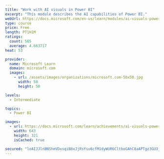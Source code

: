 ```yaml
---
title: "Work with AI visuals in Power BI"
excerpt: "This module describes the AI capabilities of Power BI."
webUrl: https://docs.microsoft.com/en-us/learn/modules/ai-visuals-power-bi/
type: course
price: Free
length: PT1H1M
ratings:
  count: 565
  average: 4.663717
heat: 53

provider:
  name: Microsoft Learn
  domain: microsoft.com
  images:
    - url: /assets/images/organizations/microsoft.com-50x50.jpg
      width: 50
      height: 50

levels:
  - Intermediate

topics:
  - Power BI

images:
  - url: https://docs.microsoft.com/learn/achievements/ai-visuals-power-bi-social.png
    width: 643
    height: 321
    isCached: true

secured: "loAIJJlnBNShmVDxsqiB8xJjRsYsu6cfM1dyWUR6CltboGAhC8aAPTgz3GU3jGWAVSoN47atbq3VS9iqOCUKTTo6yJQ0FfkPdJIyHRiZKMECiMes74vNRsehGZ+0oMYE/50zy/ytM61cFIpor9hjqL/2udKEQuEwSkkpGVU5uOUuE1WA8+ESjBpXHilKuzhF9gmxeazho6fXPHExPoA7ie1smreZHq6pshTjclFAVCHyKTK+RF96nPWPMyFtphZLMHg1Z0Lvs20e/weGmdXpsfkPTX6WPbw4IAZILFCu+UklrfZLmnci4c2cHoVCeT3krKW+1v5uIlcm+LDkCJNJh26XRWN2uS7vRiA9YsAQOAfyB/ny3puqx7Y5ixIXyh0U83oQR2bCvpSdK9qALuzXI+BblFmvx+3hwypOkeWVU1Y=;dSa1K9Ip3TrocQCHdDZpPA=="
---
```


